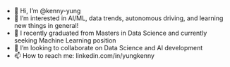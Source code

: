- 👋 Hi, I’m @kenny-yung
- 👀 I’m interested in AI/ML, data trends, autonomous driving, and learning new things in general!
- 🌱 I recently graduated from Masters in Data Science and currently seeking Machine Learning position
- 💞️ I’m looking to collaborate on Data Science and AI development
- 📫 How to reach me: linkedin.com/in/yungkenny

<!---
kenny-yung/kenny-yung is a ✨ special ✨ repository because its `README.md` (this file) appears on your GitHub profile.
You can click the Preview link to take a look at your changes.
--->
